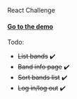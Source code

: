 React Challenge



#### [Go to the demo](https://exequiel-guiazu.netlify.app/#/login)

Todo:

 * ~~List bands~~ :heavy_check_mark:
 * ~~Band info page~~ :heavy_check_mark:
 * ~~Sort bands list~~ :heavy_check_mark:
 * ~~Log in/log out~~ :heavy_check_mark: